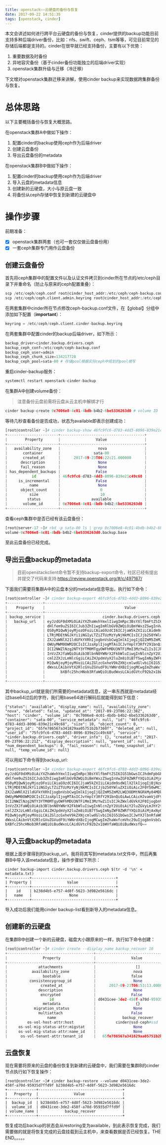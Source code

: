 ```yaml
---
title: openstack——云硬盘的备份与恢复
date: 2017-09-22 14:51:35
tags: [openstack, cinder]
---
```


本文会讲述如何进行跨平台云硬盘的备份与恢复，cinder提供的backup功能目前支持多种后端driver备份，比如：nfs、swift、ceph、tsm等等，可见目前常见的存储后端都是支持的。cinder在很早就已经支持备份，主要有以下优势：

1. 重要数据及时备份
2. 异地容灾备份（基于cinder备份功能独立的后端driver实现）
3. openstack集群升级与迁移（冷迁移）

下文增对openstack集群迁移来讲解，使用cinder backup来实现数据跨集群备份与恢复。

# 总体思路

以下主要概括备份与恢复大概思路。

在openstack集群A中做如下操作：

1. 配置cinder的backup使用ceph作为后端driver
2. 创建云盘备份
3. 导出云盘备份的metadata

在openstack集群B中做如下操作：

1. 配置cinder的backup使用ceph作为后端driver
2. 导入云盘的metadata信息
3. 创建新的云硬盘，大小与原云盘一致
4. 将备份从ceph存储中恢复到新建的云硬盘中

# 操作步骤

前期准备：

- [x] openstack集群两套（也可一套仅仅做云盘备份用）
- [x] 一套ceph集群专门用作云盘备份

## 创建云盘备份

首先将ceph集群中的配置文件以及认证文件拷贝到cinder所在节点的/etc/ceph目录下并重命名（防止与原来的ceph配置重叠）：

```python
scp /etc/ceph/ceph.conf root@cinder_host_addr:/etc/ceph/ceph-backup.conf
scp /etc/ceph/ceph.client.admin.keyring root@cinder_host_addr:/etc/ceph/ceph.client.cinder-backup.keyring
```

在两套集群中cinder所在节点修改ceph-backup.conf文件，在【global】分组中添加如下配置（**important**）：

```python
keyring = /etc/ceph/ceph.client.cinder-backup.keyring
```

在两套集群中配置cinder的backup后端driver，如下所示：

```python
backup_driver=cinder.backup.drivers.ceph
backup_ceph_conf=/etc/ceph/ceph-backup.conf
backup_ceph_user=admin
backup_ceph_chunk_size=134217728
backup_ceph_pool=sata-00 # 存储pool根据实际ceph中规划的pool填写

```

重启cinder-backup服务：

```python
systemctl restart openstack-cinder-backup
```

在集群A中创建volume备份：

> 注意备份云盘前需将云盘从云主机中解绑才行

```python
cinder backup-create 0c7006e8-4c01-4bdb-b4b2-6be5336263d0 # volume ID
```

等待几秒查看备份是否成功，状态为available即表示创建成功：

```python
[root@controller ~]# cinder backup-show 46fc9fc6-d783-4dd3-8096-839e21c49c68
+-----------------------+--------------------------------------+
|        Property       |                Value                 |
+-----------------------+--------------------------------------+
|   availability_zone   |                 nova                 |
|       container       |               sata-00                |
|       created_at      |      2017-09-23T06:22:21.000000      |
|      description      |                 None                 |
|      fail_reason      |                 None                 |
| has_dependent_backups |                False                 |
|           id          | 46fc9fc6-d783-4dd3-8096-839e21c49c68 |
|     is_incremental    |                False                 |
|          name         |                 None                 |
|      object_count     |                  0                   |
|          size         |                  10                  |
|         status        |              available               |
|       volume_id       | 0c7006e8-4c01-4bdb-b4b2-6be5336263d0 |
+-----------------------+--------------------------------------+
```

查看ceph集群中是否已经有该云盘备份：

```python
[root@server-17 ~]# rbd -p sata-00 ls | grep 0c7006e8-4c01-4bdb-b4b2-6be5336263d0
volume-0c7006e8-4c01-4bdb-b4b2-6be5336263d0.backup.base
```

至此云盘备份已经完成。

## 导出云盘backup的metadata

> 目前openstackclient命令暂不支持backup-export命令，社区已经有提出并提交了代码来支持:https://review.openstack.org/#/c/497167/

下面我们需要将集群A中的云盘本分的metadata信息导出，执行如下命令：

```python
[root@controller ~]# cinder backup-export 46fc9fc6-d783-4dd3-8096-839e21c49c68
+----------------+------------------------------------------------------------------------------+
|    Property    |                                    Value                                     |
+----------------+------------------------------------------------------------------------------+
| backup_service |                          cinder.backup.drivers.ceph                          |
|   backup_url   | eyJzdGF0dXMiOiAiYXZhaWxhYmxlIiwgImRpc3BsYXlfbmFtZSI6IG51bGwsICJhdmFpbGFiaWxp |
|                | dHlfem9uZSI6ICJub3ZhIiwgImRlbGV0ZWQiOiBmYWxzZSwgInVwZGF0ZWRfYXQiOiAiMjAxNy0w |
|                | OS0yM1QwNjoyMjozOFoiLCAiaG9zdCI6ICJjaW5kZXIiLCAidm9sdW1lX2lkIjogIjBjNzAwNmU4 |
|                | LTRjMDEtNGJkYi1iNGIyLTZiZTUzMzYyNjNkMCIsICJjb250YWluZXIiOiAic2F0YS0wMCIsICJz |
|                | ZXJ2aWNlX21ldGFkYXRhIjogbnVsbCwgImlkIjogIjQ2ZmM5ZmM2LWQ3ODMtNGRkMy04MDk2LTgz |
|                | OWUyMWM0OWM2OCIsICJzaXplIjogMTAsICJvYmplY3RfY291bnQiOiAwLCAicHJvamVjdF9pZCI6 |
|                | ICI2NWZlNzg2NTY3YTM0MTgyOWFhMDU3NTFiMmI3MzYwZiIsICJkZWxldGVkX2F0IjogbnVsbCwg |
|                | InVzZXJfaWQiOiAib3BlbnN0YWNrX2FkbWluIiwgInNlcnZpY2UiOiAiY2luZGVyLmJhY2t1cC5k |
|                | cml2ZXJzLmNlcGgiLCAiZHJpdmVyX2luZm8iOiB7fSwgImNyZWF0ZWRfYXQiOiAiMjAxNy0wOS0y |
|                | M1QwNjoyMjoyMVoiLCAiZGlzcGxheV9kZXNjcmlwdGlvbiI6IG51bGwsICJwYXJlbnRfaWQiOiBu |
|                | dWxsLCAibnVtX2RlcGVuZGVudF9iYWNrdXBzIjogMCwgImZhaWxfcmVhc29uIjogbnVsbCwgInRl |
|                |       bXBfc25hcHNob3RfaWQiOiBudWxsLCAidGVtcF92b2x1bWVfaWQiOiBudWxsfQ==       |
|                |                                                                              |
+----------------+------------------------------------------------------------------------------+
```

其中backup_url就是我们所需要的metadata信息，这一串东西就是metadata经过base64过后的字符，我们用base64进行解码后就能得到如下信息：

```
{"status": "available", "display_name": null, "availability_zone": "nova", "deleted": false, "updated_at": "2017-09-23T06:22:38Z", "host": "cinder", "volume_id": "0c7006e8-4c01-4bdb-b4b2-6be5336263d0", "container": "sata-00", "service_metadata": null, "id": "46fc9fc6-d783-4dd3-8096-839e21c49c68", "size": 10, "object_count": 0, "project_id": "65fe786567a341829aa05751b2b7360f", "deleted_at": null, "user_id": "75fc9fc6-d783-4dd3-8096-839e21c49c68", "service": "cinder.backup.drivers.ceph", "driver_info": {}, "created_at": "2017-09-23T06:22:21Z", "display_description": null, "parent_id": null, "num_dependent_backups": 0, "fail_reason": null, "temp_snapshot_id": null, "temp_volume_id": null}
```

可以用如下命令得到backup_url:

```python
[root@controller ~]# cinder backup-export 46fc9fc6-d783-4dd3-8096-839e21c49c68 |  sed -n '/backup_url/,$ s/|.*|  *\(.*\) |/\1/p'
eyJzdGF0dXMiOiAiYXZhaWxhYmxlIiwgImRpc3BsYXlfbmFtZSI6IG51bGwsICJhdmFpbGFiaWxp
dHlfem9uZSI6ICJub3ZhIiwgImRlbGV0ZWQiOiBmYWxzZSwgInVwZGF0ZWRfYXQiOiAiMjAxNy0w
OS0yM1QwNjoyMjozOFoiLCAiaG9zdCI6ICJjaW5kZXIiLCAidm9sdW1lX2lkIjogIjBjNzAwNmU4
LTRjMDEtNGJkYi1iNGIyLTZiZTUzMzYyNjNkMCIsICJjb250YWluZXIiOiAic2F0YS0wMCIsICJz
ZXJ2aWNlX21ldGFkYXRhIjogbnVsbCwgImlkIjogIjQ2ZmM5ZmM2LWQ3ODMtNGRkMy04MDk2LTgz
OWUyMWM0OWM2OCIsICJzaXplIjogMTAsICJvYmplY3RfY291bnQiOiAwLCAicHJvamVjdF9pZCI6
ICI2NWZlNzg2NTY3YTM0MTgyOWFhMDU3NTFiMmI3MzYwZiIsICJkZWxldGVkX2F0IjogbnVsbCwg
InVzZXJfaWQiOiAib3BlbnN0YWNrX2FkbWluIiwgInNlcnZpY2UiOiAiY2luZGVyLmJhY2t1cC5k
cml2ZXJzLmNlcGgiLCAiZHJpdmVyX2luZm8iOiB7fSwgImNyZWF0ZWRfYXQiOiAiMjAxNy0wOS0y
M1QwNjoyMjoyMVoiLCAiZGlzcGxheV9kZXNjcmlwdGlvbiI6IG51bGwsICJwYXJlbnRfaWQiOiBu
dWxsLCAibnVtX2RlcGVuZGVudF9iYWNrdXBzIjogMCwgImZhaWxfcmVhc29uIjogbnVsbCwgInRl
bXBfc25hcHNob3RfaWQiOiBudWxsLCAidGVtcF92b2x1bWVfaWQiOiBudWxsfQ==
```

## 导入云盘backup的metadata

根据上面步骤得到的backup_url，我将将其写到metadata.txt文件中，然后再集群B中导入该metadata信息，操作步骤如下所示：

```
cinder backup-import cinder.backup.drivers.ceph $(tr -d '\n' < metadata.txt)
+----------+--------------------------------------+
| Property |                Value                 |
+----------+--------------------------------------+
|    id    | b238d4b5-e757-4d8f-5623-3d982e5616dc |
|   name   |                 None                 |
+----------+--------------------------------------+
```

导入成功后我们能用cinder backup-list看到新导入的metadata信息。

## 创建新的云硬盘

在集群B中创建一个新的云硬盘，磁盘大小跟原来的一样，执行如下命令创建：

```python
[root@controller ~]# cinder create --display_name backup_recover 10
+---------------------------------------+--------------------------------------+
|                Property               |                Value                 |
+---------------------------------------+--------------------------------------+
|              attachments              |                  []                  |
|           availability_zone           |                 nova                 |
|                bootable               |                false                 |
|          consistencygroup_id          |                 None                 |
|               created_at              |      2017-09-23T06:53:13.000000      |
|              description              |                 None                 |
|               encrypted               |                False                 |
|                   id                  | d0431cee-3de2-458f-a70d-95935d7ffd9f |
|                metadata               |                  {}                  |
|            migration_status           |                 None                 |
|              multiattach              |                False                 |
|                  name                 |            backup_recover            |
|         os-vol-host-attr:host         |         cinder@ssd-ceph#ssd          |
|     os-vol-mig-status-attr:migstat    |                 None                 |
|     os-vol-mig-status-attr:name_id    |                 None                 |
|      os-vol-tenant-attr:tenant_id     |   65fe786567a341829aa05751b2b7360f   |
```

## 云盘恢复

现在需要将原来的云盘的备份恢复到新建的云硬盘中，我们需要在集群B的cinder节点执行如下恢复操作：

```
[root@controller ~]# cinder backup-restore --volume d0431cee-3de2-458f-a70d-95935d7ffd9f b238d4b5-e757-4d8f-5623-3d982e5616dc
+-------------+--------------------------------------+
|   Property  |                Value                 |
+-------------+--------------------------------------+
|  backup_id  | b238d4b5-e757-4d8f-5623-3d982e5616dc |
|  volume_id  | d0431cee-3de2-458f-a70d-95935d7ffd9f |
| volume_name |            backup_recover            |
+-------------+--------------------------------------+
```

恢复成功后backup的状态会从restoring变为available，到此表示恢复完成，我们需要做的就是将恢复完成的云盘挂载到云主机中，来查看数据是否已经恢复。THE END。。。。。

